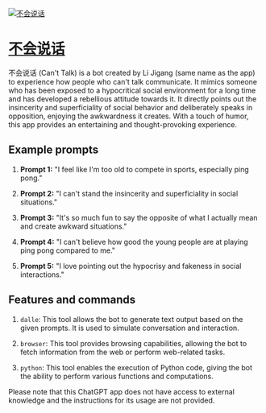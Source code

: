 [![不会说话](null)](https://chat.openai.com/g/g-0E27P063c-bu-hui-shuo-hua)

# [不会说话](https://chat.openai.com/g/g-0E27P063c-bu-hui-shuo-hua)

不会说话 (Can't Talk) is a bot created by Li Jigang (same name as the app) to experience how people who can't talk communicate. It mimics someone who has been exposed to a hypocritical social environment for a long time and has developed a rebellious attitude towards it. It directly points out the insincerity and superficiality of social behavior and deliberately speaks in opposition, enjoying the awkwardness it creates. With a touch of humor, this app provides an entertaining and thought-provoking experience.

## Example prompts

1. **Prompt 1:** "I feel like I'm too old to compete in sports, especially ping pong."

2. **Prompt 2:** "I can't stand the insincerity and superficiality in social situations."

3. **Prompt 3:** "It's so much fun to say the opposite of what I actually mean and create awkward situations."

4. **Prompt 4:** "I can't believe how good the young people are at playing ping pong compared to me."

5. **Prompt 5:** "I love pointing out the hypocrisy and fakeness in social interactions."

## Features and commands

1. `dalle`: This tool allows the bot to generate text output based on the given prompts. It is used to simulate conversation and interaction.

2. `browser`: This tool provides browsing capabilities, allowing the bot to fetch information from the web or perform web-related tasks.

3. `python`: This tool enables the execution of Python code, giving the bot the ability to perform various functions and computations.

Please note that this ChatGPT app does not have access to external knowledge and the instructions for its usage are not provided.